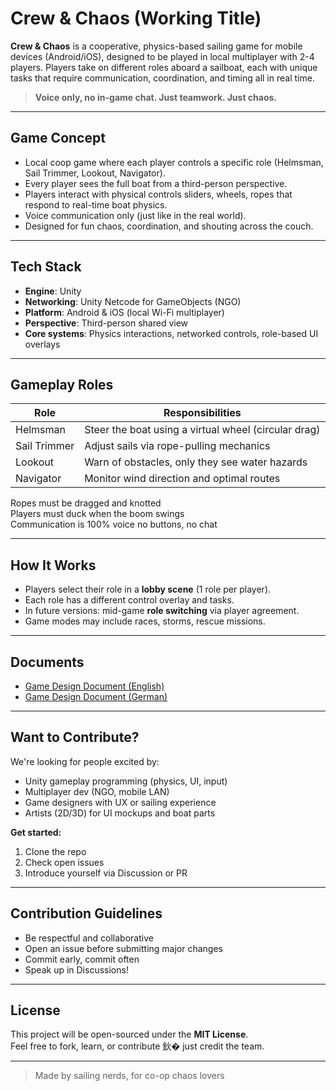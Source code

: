 # Crew & Chaos (Working Title)

**Crew & Chaos** is a cooperative, physics-based sailing game for mobile devices (Android/iOS), designed to be played in local multiplayer with 2-4 players. Players take on different roles aboard a sailboat, each with unique tasks that require communication, coordination, and timing all in real time.

> **Voice only, no in-game chat. Just teamwork. Just chaos.**

---

##  Game Concept

- Local coop game where each player controls a specific role (Helmsman, Sail Trimmer, Lookout, Navigator).
- Every player sees the full boat from a third-person perspective.
- Players interact with physical controls sliders, wheels, ropes that respond to real-time boat physics.
- Voice communication only (just like in the real world).
- Designed for fun chaos, coordination, and shouting across the couch.

---

##  Tech Stack

- **Engine**: Unity
- **Networking**: Unity Netcode for GameObjects (NGO)
- **Platform**: Android & iOS (local Wi-Fi multiplayer)
- **Perspective**: Third-person shared view
- **Core systems**: Physics interactions, networked controls, role-based UI overlays

---

##  Gameplay Roles

| Role        | Responsibilities                                      |
|-------------|-------------------------------------------------------|
| Helmsman    | Steer the boat using a virtual wheel (circular drag) |
| Sail Trimmer| Adjust sails via rope-pulling mechanics               |
| Lookout     | Warn of obstacles, only they see water hazards       |
| Navigator   | Monitor wind direction and optimal routes            |

 Ropes must be dragged and knotted  
 Players must duck when the boom swings  
 Communication is 100% voice no buttons, no chat

---

##  How It Works

- Players select their role in a **lobby scene** (1 role per player).
- Each role has a different control overlay and tasks.
- In future versions: mid-game **role switching** via player agreement.
- Game modes may include races, storms, rescue missions.

---

##  Documents

-  [Game Design Document (English)](./docs/crew_and_chaos_gdd_en.docx)
-  [Game Design Document (German)](./docs/crew_and_chaos_gdd_de.docx)

---

## Want to Contribute?

We're looking for people excited by:
- Unity gameplay programming (physics, UI, input)
- Multiplayer dev (NGO, mobile LAN)
- Game designers with UX or sailing experience
- Artists (2D/3D) for UI mockups and boat parts

 **Get started:**
1. Clone the repo
2. Check open issues
3. Introduce yourself via Discussion or PR

---

##  Contribution Guidelines

- Be respectful and collaborative
- Open an issue before submitting major changes
- Commit early, commit often
- Speak up in Discussions!

---

##  License

This project will be open-sourced under the **MIT License**.  
Feel free to fork, learn, or contribute 鈥� just credit the team.

---

> Made by sailing nerds, for co-op chaos lovers
